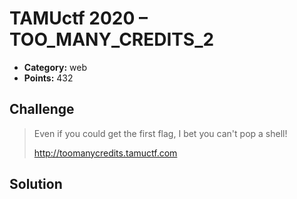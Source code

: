 # TAMUctf 2020 – TOO_MANY_CREDITS_2

* **Category:** web
* **Points:** 432

## Challenge

> Even if you could get the first flag, I bet you can't pop a shell!
> 
> http://toomanycredits.tamuctf.com

## Solution

